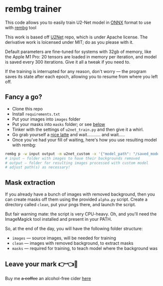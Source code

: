 # rembg trainer

This code allows you to easily train U2-Net model in [ONNX](https://github.com/onnx/onnx) format to use with [rembg](https://github.com/danielgatis/rembg]) tool

This work is based off [U2Net](https://github.com/xuebinqin/U-2-Net) repo, which is under Apache license. The derivative work is loicensed under MIT; do as you please with it.

Default parameters are fine-tuned for systems with 32gb of memory, like the Apple M1 Pro: 20 tensors are loaded in memory per iteration, and model is saved every 300 iterations. Give it all a tweak if you need to.

If the training is interrupted for any reason, don't worry — the program saves its state after each epoch, allowing you to resume from where you left off.

## Fancy a go?

- Clone this repo
- Install `requirements.txt`
- Put your images into `images` folder
- Put your masks into `masks` folder; or see [below](#mask-generation)
- Tinker with the settings of `u2net_train.py` and then give it a whirl.
- Go grab yourself a [nice latte](https://www.youtube.com/shorts/h75W1uhL-iQ) and wait........... and wait.....
- Once you've had your fill of waiting, here's how you use resulting model with rembg:

```bash
rembg p -w input output -m u2net_custom -x '{"model_path": "/saved_models/u2net/2700.onnx"}'
# input — folder with images to have their backgrounds removed
# output — folder for resulting images processed with custom model
# adjust path(s) as necessary!
```

## Mask extraction

If you already have a bunch of images with removed background, then you can create masks off them using the provided `alpha.py` script. Create a directory called `clean`, put your pngs there, and launch the script.

But fair warning mate: the script is very CPU-heavy. Oh, and you'll need the ImageMagick tool installed and present in your PATH.

So, at the end of the day, you will have the following folder structure:

- `images` — source images, will be needed for training
- `clean` — images with removed background, to extract masks
- `masks` — required for training, to teach model where the background was

## Leave your mark 👉👈🥺

Buy me ~~a coffee~~ an alcohol-free cider [here](http://buymeacoffee.com/jonathunky)
